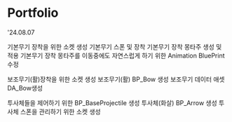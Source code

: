 # Portfolio

'24.08.07

기본무기 장착을 위한 소켓 생성
기본무기 스폰 및 장착 기본무기 장착
몽타주 생성 및 적용 기본무기 장착
몽타주를 이동중에도 자연스럽게 하기 위한 Animation BluePrint 수정
 
보조무기(활)장착을 위한 소켓 생성
보조무기(활) BP_Bow 생성
보조무기 데이터 애셋 DA_Bow생성

투사체들을 제어하기 위한 BP_BaseProjectile 생성
투사체(화살) BP_Arrow 생성
투사체 스폰을 관리하기 위한 소켓 생성
